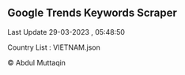 

## Google Trends Keywords Scraper 
 
Last Update 29-03-2023 , 05:48:50

Country List :
VIETNAM.json



© Abdul Muttaqin 
